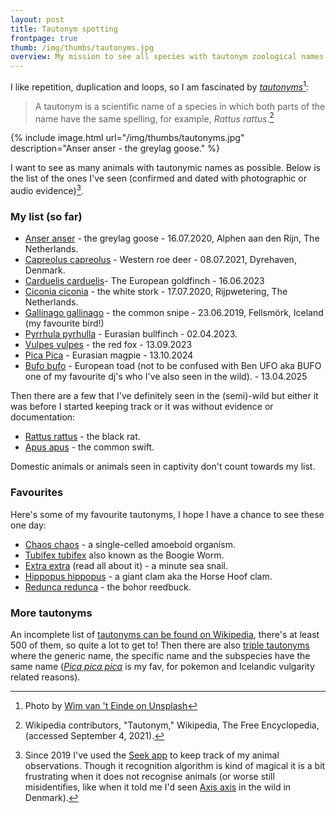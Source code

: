 ```yaml
---
layout: post
title: Tautonym spotting 
frontpage: true
thumb: /img/thumbs/tautonyms.jpg
overview: My mission to see all species with tautonym zoological names.   
---
```


I like repetition, duplication and loops, so I am fascinated by [*tautonyms*](https://en.wikipedia.org/wiki/Tautonym)[^2]:

> A tautonym is a scientific name of a species in which both parts of the name have the same spelling, for example, *Rattus rattus*.[^1]

{% include image.html url="/img/thumbs/tautonyms.jpg" description="Anser anser - the greylag goose." %}

I want to see as many animals with tautonymic names as possible. Below is the list of the ones I've seen (confirmed and dated with photographic or audio evidence)[^3]. 

### My list (so far)

* [Anser anser](https://en.wikipedia.org/wiki/Greylag_goose) - the greylag goose - 16.07.2020, Alphen aan den Rijn, The Netherlands.    
* [Capreolus capreolus](https://en.wikipedia.org/wiki/Roe_deer) - Western roe deer - 08.07.2021, Dyrehaven, Denmark.
* [Carduelis carduelis](https://en.wikipedia.org/wiki/European_goldfinch)- The European goldfinch - 16.06.2023
* [Ciconia ciconia](https://en.wikipedia.org/wiki/White_stork) - the white stork - 17.07.2020, Rijpwetering, The Netherlands.
* [Gallinago gallinago](https://en.wikipedia.org/wiki/Common_snipe) - the common snipe - 23.06.2019, Fellsmörk, Iceland (my favourite bird!)
* [Pyrrhula pyrhulla](https://en.wikipedia.org/wiki/Eurasian_bullfinch) - Eurasian bullfinch - 02.04.2023.
* [Vulpes vulpes](https://en.wikipedia.org/wiki/Red_fox) - the red fox - 13.09.2023
* [Pica Pica](https://en.wikipedia.org/wiki/Eurasian_magpie) - Eurasian magpie - 13.10.2024
* [Bufo bufo](https://en.wikipedia.org/wiki/Common_toad) - European toad (not to be confused with Ben UFO aka BUFO one of my favourite dj's who I've also seen in the wild). - 13.04.2025

  
Then there are a few that I've definitely seen in the (semi)-wild but either it was before I started keeping track or it was without evidence or documentation: 

* [Rattus rattus](https://en.wikipedia.org/wiki/Black_rat) - the black rat.
* [Apus apus](https://en.wikipedia.org/wiki/Common_swift) - the common swift.


Domestic animals or animals seen in captivity don't count towards my list.

### Favourites

Here's some of my favourite tautonyms, I hope I have a chance to see these one day: 

* [Chaos chaos](https://en.wikipedia.org/wiki/Chaos_(genus)) - a single-celled amoeboid organism.
* [Tubifex tubifex](https://en.wikipedia.org/wiki/Tubifex_tubifex) also known as the Boogie Worm.
* [Extra extra](https://en.wikipedia.org/wiki/Extra_extra) (read all about it) - a minute sea snail.
* [Hippopus hippopus](https://en.wikipedia.org/wiki/Hippopus_hippopus) - a giant clam aka the Horse Hoof clam.
* [Redunca redunca](https://en.wikipedia.org/wiki/Bohor_reedbuck) - the bohor reedbuck.


### More tautonyms

An incomplete list of [tautonyms can be found on Wikipedia](https://en.wikipedia.org/wiki/List_of_tautonyms), there's at least 500 of them, so quite a lot to get to! Then there are also [triple tautonyms](https://en.wikipedia.org/wiki/List_of_triple_tautonyms) where the generic name, the specific name and the subspecies have the same name ([*Pica pica pica*](https://en.wikipedia.org/wiki/Eurasian_magpie#Subspecies) is my fav, for pokemon and Icelandic vulgarity related reasons).


[^1]: Wikipedia contributors, "Tautonym," Wikipedia, The Free Encyclopedia,  (accessed September 4, 2021).
[^2]: Photo by [Wim van 't Einde on Unsplash](https://unsplash.com/photos/5Krg8h4zGAE)
[^3]: Since 2019 I've used the [Seek app](https://www.inaturalist.org/pages/seek_app) to keep track of my animal observations. Though it recognition algorithm is kind of magical it is a bit frustrating when it does not recognise animals (or worse still misidentifies, like when it told me I'd seen [Axis axis](https://en.wikipedia.org/wiki/Chital) in the wild in Denmark).
